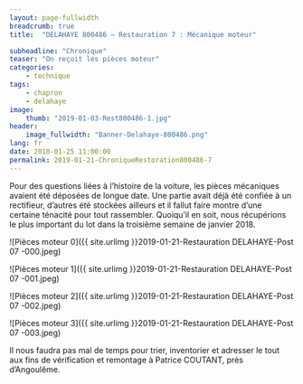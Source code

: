 ```yaml
---
layout: page-fullwidth
breadcrumb: true
title:  "DELAHAYE 800486 – Restauration 7 : Mécanique moteur"

subheadline: "Chronique" 
teaser: "On reçoit les pièces moteur"
categories:
    - technique
tags:
    - chapron
    - delahaye
image:
    thumb: "2019-01-03-Rest800486-1.jpg"
header:
    image_fullwidth: "Banner-Delahaye-800486.png"
lang: fr
date: 2018-01-25 11:00:00
permalink: 2019-01-21-ChroniqueRestoration800486-7
---
```

Pour des questions liées à l’histoire de la voiture, les pièces mécaniques avaient été déposées de longue date. Une partie avait déjà été confiée à un rectifieur, d’autres été stockées ailleurs et il fallut faire montre d’une certaine ténacité pour tout rassembler.
Quoiqu’il en soit, nous récupérions le plus important du lot dans la troisième semaine de janvier 2018.

![Pièces moteur 0]({{ site.urlimg }}2019-01-21-Restauration DELAHAYE-Post 07 -000.jpeg)

![Pièces moteur 1]({{ site.urlimg }}2019-01-21-Restauration DELAHAYE-Post 07 -001.jpeg)

![Pièces moteur 2]({{ site.urlimg }}2019-01-21-Restauration DELAHAYE-Post 07 -002.jpeg)

![Pièces moteur 3]({{ site.urlimg }}2019-01-21-Restauration DELAHAYE-Post 07 -003.jpeg)


Il nous faudra pas mal de temps pour trier, inventorier et adresser le tout aux fins de vérification et remontage à Patrice COUTANT, près d’Angoulême. 
